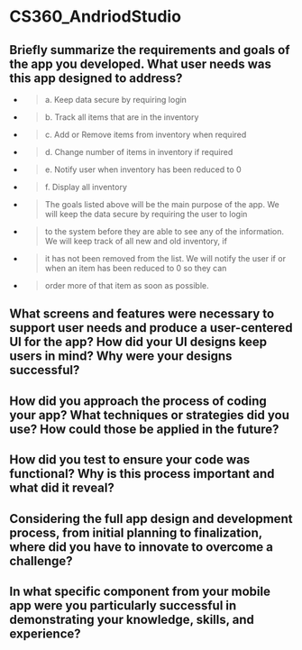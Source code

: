 # CS360_AndriodStudio

## Briefly summarize the requirements and goals of the app you developed. What user needs was this app designed to address?
- > a.	Keep data secure by requiring login
- > b.	Track all items that are in the inventory
- > c.	Add or Remove items from inventory when required
- > d.	Change number of items in inventory if required
- > e.	Notify user when inventory has been reduced to 0
- > f.	Display all inventory 
- > The goals listed above will be the main purpose of the app. We will keep the data secure by requiring the user to login
- > to the system before they are able to see any of the information. We will keep track of all new and old inventory, if 
- > it has not been removed from the list. We will notify the user if or when an item has been reduced to 0 so they can 
- > order more of that item as soon as possible. 

## What screens and features were necessary to support user needs and produce a user-centered UI for the app? How did your UI designs keep users in mind? Why were your designs successful?

## How did you approach the process of coding your app? What techniques or strategies did you use? How could those be applied in the future?

## How did you test to ensure your code was functional? Why is this process important and what did it reveal?

## Considering the full app design and development process, from initial planning to finalization, where did you have to innovate to overcome a challenge?

## In what specific component from your mobile app were you particularly successful in demonstrating your knowledge, skills, and experience?
